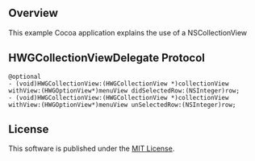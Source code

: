 ## Overview
This example Cocoa application explains the use of a NSCollectionView


## HWGCollectionViewDelegate Protocol

```objc
@optional
- (void)HWGCollectionView:(HWGCollectionView *)collectionView  withView:(HWGOptionView*)menuView didSelectedRow:(NSInteger)row;
- (void)HWGCollectionView:(HWGCollectionView *)collectionView  withView:(HWGOptionView*)menuView unSelectedRow:(NSInteger)row;
```

## License
This software is published under the [MIT License](http://cocoanaut.mit-license.org).

